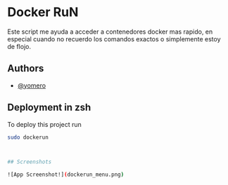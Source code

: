
# Docker RuN

Este script me ayuda a acceder a contenedores docker mas rapido, en especial cuando no recuerdo los comandos exactos o simplemente estoy de flojo.


## Authors

- [@yomero](https://www.github.com/yomero)


## Deployment in zsh

To deploy this project run

```bash
sudo dockerun



## Screenshots

![App Screenshot!](dockerun_menu.png)

